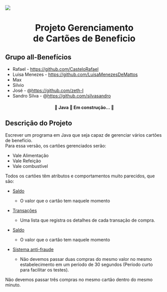 <img src="https://user-images.githubusercontent.com/49214236/133658727-a471666f-4b00-48cb-b010-33953ff6a55a.png">

<!-- # All-Benefícios -->

<h1 align="center">Projeto Gerenciamento </br> de Cartões de Beneficio </h1>

 ## Grupo all-Benefícios
 
 <!--ts-->
   * Rafael - https://github.com/CasteloRafael
   * Luisa Menezes - https://github.com/LuisaMenezesDeMattos
   * Max
   * Silvio
   * José - @https://github.com/zeth-I
   * Sandro Silva - @https://github.com/silvasandro
<!--te-->

<h4 align="center"> 
	🚧  Java 🚀 Em construção...  🚧
</h4>


## Descrição do Projeto
<p align="left">
Escrever um programa em Java que seja capaz de gerenciar vários cartões de benefício. </br> Para essa versão, os cartões gerenciados serão:
</p>
 
 <!--ts-->
   * Vale Alimentação
   * Vale Refeição
   * Vale combustível
<!--te-->

<p align="left">
Todos os cartões têm atributos e comportamentos muito parecidos, que são:
</p>



<!--ts-->
  
   * [Saldo](#Saldo)
      * O valor que o cartão tem naquele momento
      
      
   * [Transações](#Transações)
      * Uma lista que registra os detalhes de cada transação de compra.
      
      
   * [Saldo](#Saldo)
      * O valor que o cartão tem naquele momento
      
      
   * [Sistema anti-fraude](#Sistema-anti-fraude)
      * Não devemos passar duas compras do mesmo valor no mesmo estabelecimento em um período de 30 segundos (Período curto para facilitar os testes).
	
Não devemos passar três compras no mesmo cartão dentro do mesmo minuto.
      
 
<!--te-->
